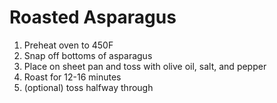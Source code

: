 # Roasted Asparagus
1. Preheat oven to 450F
2. Snap off bottoms of asparagus
3. Place on sheet pan and toss with olive oil, salt, and pepper
4. Roast for 12-16 minutes
5. (optional) toss halfway through
